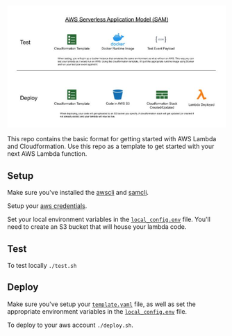 ![AWS Serverless Application Model](img/AWS_SAM_Diagram.jpg?raw=true "AWS SAM Diagram -> AWS Serverless Application Model (SAM)")

This repo contains the basic format for getting started with AWS Lambda and Cloudformation. Use this repo as a template to get started with your next AWS Lambda function.

## Setup

Make sure you've installed the [awscli](https://docs.aws.amazon.com/en_pv/cli/latest/userguide/cli-chap-install.html) and [samcli](https://docs.aws.amazon.com/serverless-application-model/latest/developerguide/serverless-sam-cli-install.html).

Setup your [aws credentials](https://docs.aws.amazon.com/en_pv/cli/latest/userguide/cli-chap-configure.html).

Set your local environment variables in the [`local_config.env`](./local_config.env) file. You'll need to create an S3 bucket that will house your lambda code.

## Test

To test locally `./test.sh`

## Deploy

Make sure you've setup your [`template.yaml`](./template.yaml) file, as well as set the appropriate environment variables in the [`local_config.env`](./local_config.env) file.

To deploy to your aws account `./deploy.sh`.
